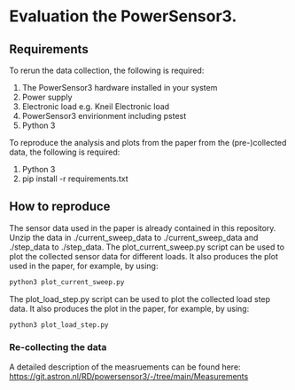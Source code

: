 # Evaluation the PowerSensor3.

## Requirements

To rerun the data collection, the following is required:

1. The PowerSensor3 hardware installed in your system
2. Power supply
3. Electronic load e.g. Kneil Electronic load
4. PowerSensor3 envirionment including pstest 
5. Python 3

To reproduce the analysis and plots from the paper from the (pre-)collected data, the following is required:

1. Python 3
2. pip install -r requirements.txt

## How to reproduce

The sensor data used in the paper is already contained in this repository. Unzip the data in ./current_sweep_data to ./current_sweep_data and ./step_data to ./step_data. The plot_current_sweep.py script can be used to plot the collected sensor data for different loads. It also produces the plot used in the paper, for example, by using:
```bash
python3 plot_current_sweep.py
```
The plot_load_step.py script can be used to plot the collected load step data. It also produces the plot in the paper, for example, by using:
```bash
python3 plot_load_step.py
```

### Re-collecting the data

A detailed description of the measruements can be found here: https://git.astron.nl/RD/powersensor3/-/tree/main/Measurements


